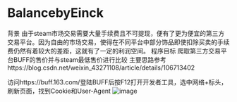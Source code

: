 # BalancebyEinck
背景
由于steam市场交易需要大量手续费且不可提现，便有了更为便宜的第三方交易平台。因为自由的市场交易，使得在不同平台中部分饰品即使扣除买卖的手续费仍然有着较大的差距，这就有了一定的利润空间。
程序目标
爬取第三方交易平台BUFF的售价并与steam最低售价进行比较
主要思路参考https://blog.csdn.net/weixin_43271108/article/details/106713402

访问https://buff.163.com/登陆BUFF后按F12打开开发者工具，选中网络+标头，刷新页面，找到Cookie和User-Agent
![image](https://user-images.githubusercontent.com/91471683/206141643-650b3222-e04c-44e6-ba59-245e908f3f1a.png)

